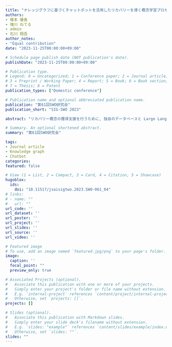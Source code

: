 ```yaml
---
title: "ナレッジグラフに基づくチャットボットを活用したリカバリーを導く概念学習プロセスの分析"
authors:
- 榎本 優香
- 増川 ねてる
- admin
- 石川 翔吾
author_notes:
- "Equal contribution"
date: "2023-11-25T00:00:00+09:00"

# Schedule page publish date (NOT publication's date).
publishDate: "2023-11-25T00:00:00+09:00"

# Publication type.
# Legend: 0 = Uncategorized; 1 = Conference paper; 2 = Journal article;
# 3 = Preprint / Working Paper; 4 = Report; 5 = Book; 6 = Book section;
# 7 = Thesis; 8 = Patent
publication_types: ["Domestic conference"]

# Publication name and optional abbreviated publication name.
publication: "第61回SWO研究会"
publication_short: "SIG-SWO 2023"

abstract: "リカバリー概念の獲得支援を行うために, 独自のデータベースと Large Language Model (LLM) を活用する概念学習支援システムを開発した. リカバリー概念普及に伴い適切な概念理解が求められる一方で, 指導者の質が担保できず概念の誤認識が生まれているという課題がある. 本研究ではリカバリー概念に関するナレッジグラフ (KG) を作成し, それらの情報を活用した LLM ベースのチャットボットを通じて学習支援を行うことで適切な概念獲得を支援することを目指した. 大学生に対して実験を行った結果, 定義が明確な概念においては理解の促進に有用であることが示唆された. 一方で, 広範で適用範囲の広い概念の場合は, KG の規模を拡大・深化させることで理解の促進に寄与することが示唆された."

# Summary. An optional shortened abstract.
summary: "第61回SWO研究会"

tags:
- Journal article
- Knowledge graph
- Chatbot
categories: 
featured: false

# View (1 = List, 2 = Compact, 3 = Card, 4 = Citation, 5 = Showcase)
hugoblox:
  ids:
    doi: "10.11517/jsaisigtwo.2023.SWO-061_04"
# links:
# - name: ""
#   url: ""
url_code: ''
url_dataset: ''
url_poster: ''
url_project: ''
url_slides: ''
url_source: ''
url_video: ''

# Featured image
# To use, add an image named `featured.jpg/png` to your page's folder. 
image:
  caption: ''
  focal_point: ""
  preview_only: true

# Associated Projects (optional).
#   Associate this publication with one or more of your projects.
#   Simply enter your project's folder or file name without extension.
#   E.g. `internal-project` references `content/project/internal-project/index.md`.
#   Otherwise, set `projects: []`.
projects: []

# Slides (optional).
#   Associate this publication with Markdown slides.
#   Simply enter your slide deck's filename without extension.
#   E.g. `slides: "example"` references `content/slides/example/index.md`.
#   Otherwise, set `slides: ""`.
slides: ""
---
```

